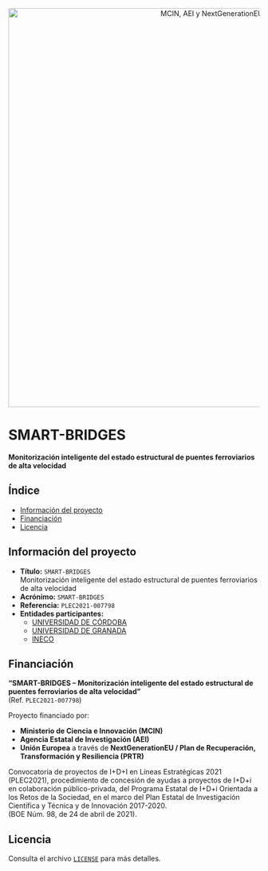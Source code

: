 <div align="center">
  <a href="https://www.ciencia.gob.es/portal/site/MICINN/">
    <img src="https://otri.ugr.es/sites/webugr/otri/public/inline-images/PLEC_2021_Logos_micin-financiadoUEnextgeneration-prtr-aei.jpg" alt="MCIN, AEI y NextGenerationEU"/ width=800>
  </a>
</div>

# SMART-BRIDGES <!-- omit from toc -->

**Monitorización inteligente del estado estructural de puentes ferroviarios de alta velocidad**

## Índice <!-- omit from toc -->

- [Información del proyecto](#información-del-proyecto)
- [Financiación](#financiación)
- [Licencia](#licencia)

## Información del proyecto

- **Título:** `SMART-BRIDGES`  
  Monitorización inteligente del estado estructural de puentes ferroviarios de alta velocidad
- **Acrónimo:** `SMART-BRIDGES`
- **Referencia:** `PLEC2021-007798`
- **Entidades participantes:**
  - [UNIVERSIDAD DE CÓRDOBA](https://www.uco.es/)
  - [UNIVERSIDAD DE GRANADA](https://www.ugr.es/)
  - [INECO](https://www.ineco.com/)

## Financiación

**“SMART-BRIDGES – Monitorización inteligente del estado estructural de puentes ferroviarios de alta velocidad”**  
(Ref. `PLEC2021-007798`)

Proyecto financiado por:
- **Ministerio de Ciencia e Innovación (MCIN)**
- **Agencia Estatal de Investigación (AEI)**
- **Unión Europea** a través de **NextGenerationEU / Plan de Recuperación, Transformación y Resiliencia (PRTR)**

Convocatoria de proyectos de I+D+I en Líneas Estratégicas 2021 (PLEC2021),
procedimiento de concesión de ayudas a proyectos de I+D+i en colaboración público-privada,
del Programa Estatal de I+D+i Orientada a los Retos de la Sociedad,
en el marco del Plan Estatal de Investigación Científica y Técnica y de Innovación 2017-2020.  
(BOE Núm. 98, de 24 de abril de 2021).

## Licencia

Consulta el archivo [`LICENSE`](LICENSE) para más detalles.
